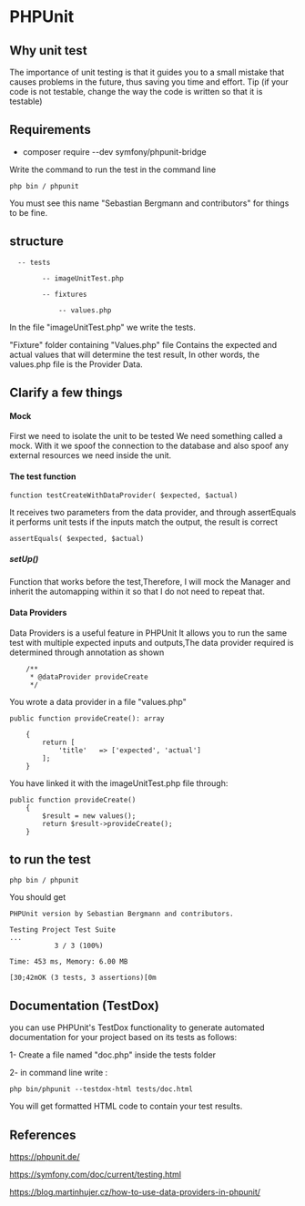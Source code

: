# PHPUnit
## Why unit test
The importance of unit testing is that it guides you to a small mistake that causes problems in the future, thus saving you time and effort.
Tip (if your code is not testable, change the way the code is written so that it is testable)
## Requirements
- composer require --dev symfony/phpunit-bridge

 Write the command to run the test in the command line
 ```
 php bin / phpunit 
 ```
 You must see this name "Sebastian Bergmann and contributors" for things to be fine.
 
 ## structure
      -- tests
 
            -- imageUnitTest.php
            
            -- fixtures
            
                -- values.php
                
   In the file "imageUnitTest.php" we write the tests.
   
   "Fixture" folder containing "Values.php" file Contains the expected and actual values that will determine the test result, In other words, the values.php file is the Provider Data.
   

## Clarify a few things

#### Mock
First we need to isolate the unit to be tested
 We need something called a mock.
With it we spoof the connection to the database and also spoof any external resources we need inside the unit.

#### The test function
```
function testCreateWithDataProvider( $expected, $actual)
 ```
 It receives two parameters from the data provider, and through assertEquals it performs unit tests if the inputs match the output, the result is correct
 ```
 assertEquals( $expected, $actual)
 ```
##### setUp()
Function that works before the test,Therefore, I will mock the Manager and inherit the automapping within it so that I do not need to repeat that.


#### Data Providers 
Data Providers is a useful feature in PHPUnit It allows you to run the same test with multiple expected inputs and outputs,The data provider required is determined through annotation as shown
```
    /**
     * @dataProvider provideCreate
     */
```
You wrote a data provider in a file "values.php" 
```
public function provideCreate(): array

    {
        return [
            'title'   => ['expected', 'actual']
        ];
    }

```

You have linked it with the imageUnitTest.php file through:
```
public function provideCreate()
    {
        $result = new values();
        return $result->provideCreate();
    }
```

## to run the test

```
php bin / phpunit
```
You should get
```
PHPUnit version by Sebastian Bergmann and contributors.

Testing Project Test Suite
...
           3 / 3 (100%)

Time: 453 ms, Memory: 6.00 MB

[30;42mOK (3 tests, 3 assertions)[0m
```
## Documentation (TestDox)
you can use PHPUnit's TestDox functionality to generate automated documentation for your project based on its tests as follows:

1- Create a file named "doc.php" inside the tests folder

2- in command line write : 

 ```
 php bin/phpunit --testdox-html tests/doc.html
 
```
You will get formatted HTML code to contain your test results.

## References
https://phpunit.de/

https://symfony.com/doc/current/testing.html

https://blog.martinhujer.cz/how-to-use-data-providers-in-phpunit/
